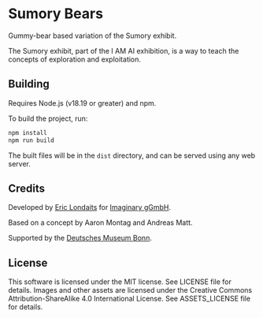 # Sumory Bears

Gummy-bear based variation of the Sumory exhibit.

The Sumory exhibit, part of the I AM AI exhibition, is a way to teach the concepts of 
exploration and exploitation.

## Building

Requires Node.js (v18.19 or greater) and npm.

To build the project, run:

```bash
npm install
npm run build
```

The built files will be in the `dist` directory, and can be served using any web server.

## Credits

Developed by [Eric Londaits](https://github.com/elondaits) for 
[Imaginary gGmbH](http://about.imaginary.org).

Based on a concept by Aaron Montag and Andreas Matt.

Supported by the [Deutsches Museum Bonn](https://www.deutsches-museum.de/bonn/).

## License

This software is licensed under the MIT license. See LICENSE file for details.
Images and other assets are licensed under the Creative Commons Attribution-ShareAlike 4.0 
International License. See ASSETS_LICENSE file for details.
